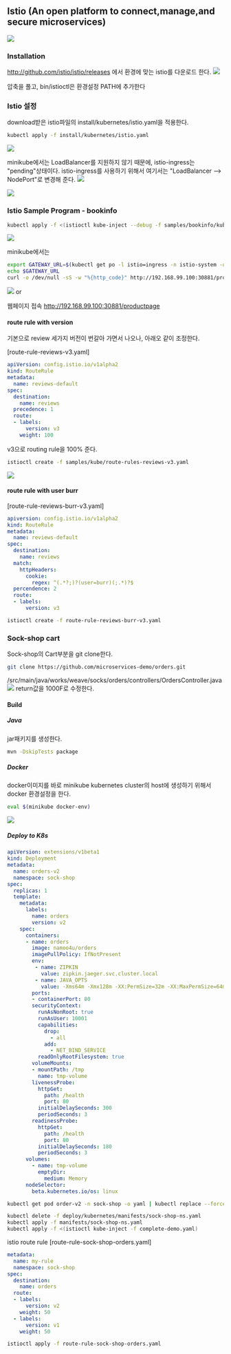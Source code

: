 ## Istio (An open platform to connect,manage,and secure microservices)
![](img/istio.png)

### Installation
http://github.com/istio/istio/releases 에서 환경에 맞는 istio를 다운로드 한다.
![](img/istio-download.png)

압축을 풀고, bin/istioctl은 환경설정 PATH에 추가한다

<!-- ### Minikube 준비
istio를 사용하기 위해서는, CRD, RBAC과 Initializers를 Enable시켜야 한다

- CRD (custom resource definition) : K8s 1.7+
- RBAC (roles, bindins) : K8s 1.8+ / minikube에서는 기본으로 enable되어 있지 않기 때문에 enable시켜줘야 한다

Istio sidecar auto injection : Initializer concept in K8s를 사용한다. Initializer는 Alpha feature로 기본적으로 disable되어 있다.

```sh
minikube start \
  --feature-gates=CustomResourceValidation=true \
  --extra-config=apiserver.authorization-mode=RBAC \
  --extra-config=controller-manager.ClusterSigningCertFile="/var/lib/localkube/certs/ca.crt" \
	--extra-config=controller-manager.ClusterSigningKeyFile="/var/lib/localkube/certs/ca.key" \
	--extra-config=apiserver.Admission.PluginNames=NamespaceLifecycle,LimitRanger,ServiceAccount,PersistentVolumeLabel,DefaultStorageClass,DefaultTolerationSeconds,MutatingAdmissionWebhook,ValidatingAdmissionWebhook,ResourceQuota \
	--kubernetes-version=v1.9.0
``` -->

### Istio 설정
download받은 istio파일의 install/kubernetes/istio.yaml을 적용한다.
```sh
kubectl apply -f install/kubernetes/istio.yaml
```
![](img/istio-create.png)

<!-- 
**istio sidecar auto inject**
```bash
kubectl label namespace <namespace> istio-injection=enabled
``` -->
minikube에서는 LoadBalancer를 지원하지 않기 때문에, istio-ingress는 "pending"상태이다. istio-ingress를 사용하기 위해서 여기서는 "LoadBalancer --> NodePort"로 변경해 준다.
![](img/istio-ingress-loadbalancer.png)

![](img/istio-ingress-nodeport.png)


### Istio Sample Program - bookinfo
```sh
kubectl apply -f <(istioctl kube-inject --debug -f samples/bookinfo/kube/bookinfo.yaml)
```
![](img/istio-sample-bookinfo.png)

minikube에서는 
```sh
export GATEWAY_URL=$(kubectl get po -l istio=ingress -n istio-system -o 'jsonpath={.items[0].status.hostIP}'):$(kubectl get svc istio-ingress -n istio-system -o 'jsonpath={.spec.ports[0].nodePort}')
echo $GATEWAY_URL
curl -o /dev/null -sS -w "%{http_code}" http://192.168.99.100:30881/productpage
```
![](img/istio-sample-bookinfo-curl.png)
or

웹페이지 접속 http://192.168.99.100:30881/productpage 

#### route rule with version
기본으로 review 세가지 버전이 번갈아 가면서 나오나, 아래오 같이 조정한다.

[route-rule-reviews-v3.yaml]
```yaml
apiVersion: config.istio.io/v1alpha2
kind: RouteRule
metadata:
  name: reviews-default
spec:
  destination:
    name: reviews
  precedence: 1
  route:
  - labels:
      version: v3
    weight: 100
```
v3으로 routing rule을 100% 준다.
```sh
istioctl create -f samples/kube/route-rules-reviews-v3.yaml
```
![](img/istio-bookinfo-route-rule-v3.png)

#### route rule with user burr
[route-rule-reviews-burr-v3.yaml]
```yaml
apiversion: config.istio.io/v1alpha2
kind: RouteRule
metadata:
  name: reviews-default
spec:
  destination:
    name: reviews
  match:
    httpHeaders:
      cookie:
        regex: ^(.*?;)?(user=burr)(;.*)?$
  percendence: 2
  route:
  - labels:
      version: v3
```
```sh
istioctl create -f route-rule-reviews-burr-v3.yaml
```

### Sock-shop cart
Sock-shop의 Cart부분을 git clone한다.
```sh
git clone https://github.com/microservices-demo/orders.git
```

/src/main/java/works/weave/socks/orders/controllers/OrdersController.java
![](img/sock-shop-orders-OrdersController-modified.png)
return값을 1000F로 수정한다.

#### Build
##### Java
jar패키지를 생성한다.
```sh
mvn -DskipTests package
```
##### Docker
<!-- ```sh
GROUP=weaveworksdemos COMMIT=test ./scripts/build.sh
``` -->
docker이미지를 바로 minikube kubernetes cluster의 host에 생성하기 위해서 docker 환경설정을 한다.
```sh
eval $(minikube docker-env)
```
![](img/sock-shop-orders-test-docker-image.png)

<!-- 
##### Run
```sh
mvn spring-boot:run
```
##### Check
```sh
curl http://localhost:8081/health
```
##### Use
```sh
curl http://localhost:8081
```
##### Push
```sh
GROUP=weaveworksdemos COMMIT=test ./scripts/push.sh
``` -->

##### Deploy to K8s
[](orders-test.yaml)
```yaml
apiVersion: extensions/v1beta1
kind: Deployment
metadata:
  name: orders-v2
  namespace: sock-shop
spec:
  replicas: 1
  template:
    metadata:
      labels:
        name: orders
        version: v2
    spec:
      containers:
      - name: orders
        image: namoo4u/orders
        imagePullPolicy: IfNotPresent
        env:
         - name: ZIPKIN
           value: zipkin.jaeger.svc.cluster.local
         - name: JAVA_OPTS
           value: -Xms64m -Xmx128m -XX:PermSize=32m -XX:MaxPermSize=64m -XX:+UseG1GC -Djava.security.egd=file:/dev/urandom
        ports:
        - containerPort: 80
        securityContext:
          runAsNonRoot: true
          runAsUser: 10001
          capabilities:
            drop:
              - all
            add:
              - NET_BIND_SERVICE
          readOnlyRootFilesystem: true
        volumeMounts:
        - mountPath: /tmp
          name: tmp-volume
        livenessProbe:
          httpGet:
            path: /health
            port: 80
          initialDelaySeconds: 300
          periodSeconds: 3
        readinessProbe:
          httpGet:
            path: /health
            port: 80
          initialDelaySeconds: 180
          periodSeconds: 3
      volumes:
        - name: tmp-volume
          emptyDir:
            medium: Memory
      nodeSelector:
        beta.kubernetes.io/os: linux
```


```sh
kubectl get pod order-v2 -n sock-shop -o yaml | kubectl replace --force -f -
```


```sh
kubectl delete -f deploy/kubernetes/manifests/sock-shop-ns.yaml
kubectl apply -f manifests/sock-shop-ns.yaml
kubectl apply -f <(istioctl kube-inject -f complete-demo.yaml)
```

istio route rule
[route-rule-sock-shop-orders.yaml]
```yaml
metadata:
  name: my-rule
  namespace: sock-shop
spec:
  destination:
    name: orders
  route:
  - labels:
      version: v2
    weight: 50
  - labels:
      version: v1
    weight: 50
```

```sh
istioctl apply -f route-rule-sock-shop-orders.yaml
```